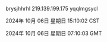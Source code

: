 brysjhhrhl 219.139.199.175 yqqlmgsycl

2024年 10月 06日 星期日 15:10:02 CST

2024年 10月 06日 星期日 07:10:03 GMT
